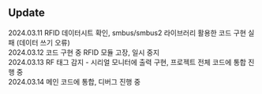 ## Update
2024.03.11 RFID 데이터시트 확인, smbus/smbus2 라이브러리 활용한 코드 구현 실패 (데이터 쓰기 오류)<br>
2024.03.12 코드 구현 중 RFID 모듈 고장, 일시 중지<br>
2024.03.13 RF 태그 감지 - 시리얼 모니터에 출력 구현, 프로젝트 전체 코드에 통합 진행 중<br>
2024.03.14 메인 코드에 통합, 디버그 진행 중<br>
